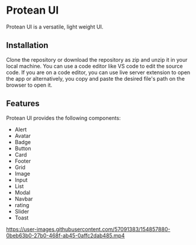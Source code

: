 # Protean UI

Protean UI is a versatile, light weight UI.

## Installation

Clone the repository or download the repository as zip and unzip it in your local machine. You can use a code editor like VS code to edit the source code. If you are on a code editor, you can use live server extension to open the app or alternatively, you copy and paste the desired file's path on the browser to open it.

## Features

Protean UI provides the following components:

 - Alert
 - Avatar
 - Badge
 - Button
 - Card
 - Footer
 - Grid
 - Image
 - Input
 - List
 - Modal
 - Navbar
 - rating
 - Slider
 - Toast

https://user-images.githubusercontent.com/57091383/154857880-0beb63b0-27b0-468f-ab45-0affc2dab485.mp4

